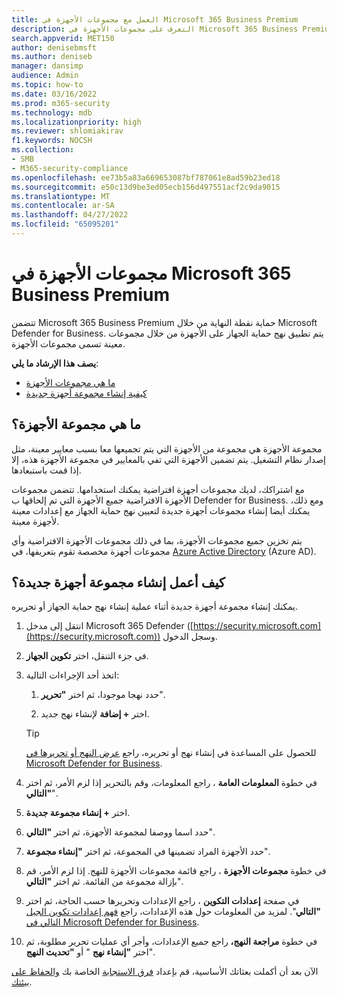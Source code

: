 ```yaml
---
title: العمل مع مجموعات الأجهزة في Microsoft 365 Business Premium
description: التعرف على مجموعات الأجهزة في Microsoft 365 Business Premium
search.appverid: MET150
author: denisebmsft
ms.author: deniseb
manager: dansimp
audience: Admin
ms.topic: how-to
ms.date: 03/16/2022
ms.prod: m365-security
ms.technology: mdb
ms.localizationpriority: high
ms.reviewer: shlomiakirav
f1.keywords: NOCSH
ms.collection:
- SMB
- M365-security-compliance
ms.openlocfilehash: ee73b5a83a669653087bf787061e8ad59b23ed18
ms.sourcegitcommit: e50c13d9be3ed05ecb156d497551acf2c9da9015
ms.translationtype: MT
ms.contentlocale: ar-SA
ms.lasthandoff: 04/27/2022
ms.locfileid: "65095201"
---
```

# <a name="device-groups-in-microsoft-365-business-premium"></a>مجموعات الأجهزة في Microsoft 365 Business Premium

تتضمن Microsoft 365 Business Premium حماية نقطة النهاية من خلال Microsoft Defender for Business. يتم تطبيق نهج حماية الجهاز على الأجهزة من خلال مجموعات معينة تسمى مجموعات الأجهزة. 

**يصف هذا الإرشاد ما يلي**:  

- [ما هي مجموعات الأجهزة](#whats-a-device-group)
- [كيفية إنشاء مجموعة أجهزة جديدة](#how-do-i-create-a-new-device-group)

## <a name="whats-a-device-group"></a>ما هي مجموعة الأجهزة؟

مجموعة الأجهزة هي مجموعة من الأجهزة التي يتم تجميعها معا بسبب معايير معينة، مثل إصدار نظام التشغيل. يتم تضمين الأجهزة التي تفي بالمعايير في مجموعة الأجهزة هذه، إلا إذا قمت باستبعادها. 

مع اشتراكك، لديك مجموعات أجهزة افتراضية يمكنك استخدامها. تتضمن مجموعات الأجهزة الافتراضية جميع الأجهزة التي تم إلحاقها ب Defender for Business. ومع ذلك، يمكنك أيضا إنشاء مجموعات أجهزة جديدة لتعيين نهج حماية الجهاز مع إعدادات معينة لأجهزة معينة. 

يتم تخزين جميع مجموعات الأجهزة، بما في ذلك مجموعات الأجهزة الافتراضية وأي مجموعات أجهزة مخصصة تقوم بتعريفها، في [Azure Active Directory](/azure/active-directory/fundamentals/active-directory-whatis) (Azure AD).

## <a name="how-do-i-create-a-new-device-group"></a>كيف أعمل إنشاء مجموعة أجهزة جديدة؟

يمكنك إنشاء مجموعة أجهزة جديدة أثناء عملية إنشاء نهج حماية الجهاز أو تحريره. 

1. انتقل إلى مدخل Microsoft 365 Defender ([https://security.microsoft.com](https://security.microsoft.com)) وسجل الدخول.

2. في جزء التنقل، اختر **تكوين الجهاز**. 

3. اتخذ أحد الإجراءات التالية:

    1. حدد نهجا موجودا، ثم اختر **"تحرير**".
    
    2. اختر **+ إضافة** لإنشاء نهج جديد.

    > [!TIP]
    > للحصول على المساعدة في إنشاء نهج أو تحريره، راجع [عرض النهج أو تحريرها في Microsoft Defender for Business](m365bp-view-edit-create-mdb-policies.md).

4. في خطوة **المعلومات العامة** ، راجع المعلومات، وقم بالتحرير إذا لزم الأمر، ثم اختر **"التالي**".

5. اختر **+ إنشاء مجموعة جديدة**. 

6. حدد اسما ووصفا لمجموعة الأجهزة، ثم اختر **"التالي**".

7. حدد الأجهزة المراد تضمينها في المجموعة، ثم اختر **"إنشاء مجموعة**".

8. في خطوة **مجموعات الأجهزة** ، راجع قائمة مجموعات الأجهزة للنهج. إذا لزم الأمر، قم بإزالة مجموعة من القائمة. ثم اختر **"التالي**".

9. في صفحة **إعدادات التكوين** ، راجع الإعدادات وتحريرها حسب الحاجة، ثم اختر **"التالي**". لمزيد من المعلومات حول هذه الإعدادات، راجع [فهم إعدادات تكوين الجيل التالي في Microsoft Defender for Business](../security/defender-business/mdb-next-gen-configuration-settings.md).

10. في خطوة **مراجعة النهج،** راجع جميع الإعدادات، وأجر أي عمليات تحرير مطلوبة، ثم اختر **"إنشاء نهج** " أو **"تحديث النهج**".

الآن بعد أن أكملت بعثاتك الأساسية، قم بإعداد [فرق الاستجابة](m365bp-security-incident-management.md) الخاصة بك [والحفاظ على بيئتك](m365bp-maintain-environment.md).

